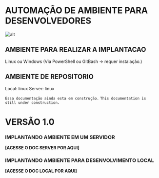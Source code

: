 # AUTOMAÇÃO DE AMBIENTE PARA DESENVOLVEDORES

![![alt](https://link)](https://i.kinja-img.com/gawker-media/image/upload/s--SwOz7-5Q--/c_scale,f_auto,fl_progressive,q_80,w_800/jzq8yxubbbw7wyxmndm3.jpg)

## AMBIENTE PARA REALIZAR A IMPLANTACAO
Linux ou Windows (Via PowerShell ou GitBash -> requer instalação.)

## AMBIENTE DE REPOSITORIO
Local: linux
Server: linux

```Essa documentação ainda esta em construção.```
```This documentation is still under construction.```

# VERSÃO 1.0



### IMPLANTANDO AMBIENTE EM UM SERVIDOR
**[ACESSE O DOC SERVER POR AQUI]**

[ACESSE O DOC CORRESPONDENTE POR AQUI]:https://github.com/rafaelspaesleme-ads/scripts-sh/blob/master/README-INSTALL-ENV-SERVER.md


### IMPLANTANDO AMBIENTE PARA DESENVOLVIMENTO LOCAL
**[ACESSE O DOC LOCAL POR AQUI]**

[ACESSE O DOC CORRESPONDENTE POR AQUI]:https://github.com/rafaelspaesleme-ads/scripts-sh/blob/master/README-INSTALL-ENV-LOCAL.md
